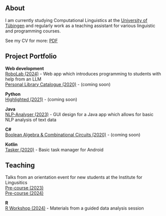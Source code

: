 ## About

I am currently studying Computational Linguistics at the [University of Tübingen](https://uni-tuebingen.de/en/faculties/faculty-of-humanities/departments/modern-languages/department-of-linguistics/) and regularly work as a teaching assistant for various linguistic and programming courses.

See my CV for more: [PDF]()

## Project Portfolio

**Web development**<br>
[RoboLab (2024)](https://github.com/ErikZeiner/RoboLab-2024) - Web app which introduces programming to students with help from an LLM
<br>[Personal Library Catalogue (2020)](https://github.com/ErikZeiner/Personal-Library-Catalogue-2020) - (coming soon)

**Python**<br>
[Highlighted (2021)](https://github.com/ErikZeiner/Highlighted-2021) - (coming soon)
  
 **Java**<br>
 [NLP-Analyser (2023)](https://github.com/ErikZeiner/NLP-Analyser-2023) - GUI design for a Java app which allows for basic NLP analysis of text data


  
**C\#**<br>
[Boolean Algebra & Combinational Circuits (2020)](https://github.com/ErikZeiner/Boolean-Algebra-and-Combinational-Circuits-2020) - (coming soon)
  
**Kotlin**<br>
[Tasker (2020)](https://github.com/ErikZeiner/Tasker-2020) - Basic task manager for Android
  
## Teaching<br>
Talks from an orientation event for new students at the Institute for Lingusitics<br>
[Pre-course (2023)](https://github.com/ErikZeiner/Pre-course-2023)<br>
[Pre-course (2024)](https://github.com/ErikZeiner/Pre-course-2024)

**R**
<br>[R Workshop (2024)](https://github.com/ErikZeiner/R-Workshop-2024) - Materials from a guided data analysis session
  
